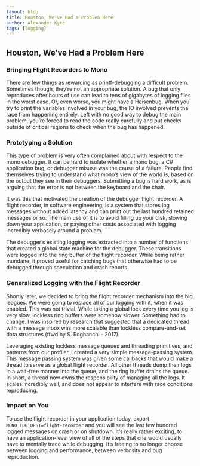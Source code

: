 ```yaml
---
layout: blog
title: Houston, We’ve Had a Problem Here
author: Alexander Kyte
tags: [logging]
---
```


## Houston, We’ve Had a Problem Here ##

### Bringing Flight Recorders to Mono ###

There are few things as rewarding as printf-debugging a difficult problem.
Sometimes though, they’re not an appropriate solution. A bug that only 
reproduces after hours of use can lead to tens of gigabytes of logging files in
the worst case. Or, even worse, you might have a Heisenbug. When you try to 
print the variables involved in your bug, the IO involved prevents the race 
from happening entirely. Left with no good way to debug the main problem, 
you’re forced to read the code really carefully and put checks outside of 
critical regions to check when the bug has happened. 

### Prototyping a Solution ###

This type of problem is very often complained about with respect to the mono
debugger. It can be hard to isolate whether a mono bug, a C# application bug,
or debugger misuse was the cause of a failure. People find themselves trying 
to understand what mono’s view of the world is, based on the output they see
in their debuggers. Submitting a bug is hard work, as is arguing that the
error is not between the keyboard and the chair. 

It was this that motivated the creation of the debugger flight recorder. 
A flight recorder, in software engineering, is a system that stores log messages
without added latency and can print out the last hundred retained messages
or so. The main use of it is to avoid filling up your disk, slowing down your
application, or paying other costs associated with logging incredibly 
verbosely around a problem. 

The debugger’s existing logging was extracted into a number of functions that 
created a global state machine for the debugger. These transitions were logged
into the ring buffer of the flight recorder. While being rather mundane, it 
proved useful for catching bugs that otherwise had to be debugged through speculation
and crash reports.

### Generalized Logging with the Flight Recorder ###

Shortly later, we decided to bring the flight recorder mechanism into the big
leagues. We were going to replace all of our logging with it, when it was 
enabled. This was not trivial. While taking a global lock every time you log is
very slow, lockless ring buffers were somehow slower. Something had to change.
I was inspired by research that suggested that a dedicated thread with a message 
inbox was more scalable than lockless compare-and-set data structures 
(ffwd by S. Roghanchi - 2017). 

Leveraging existing lockless message queues and threading primitives, and 
patterns from our profiler, I created a very simple message-passing system.
This message passing system was given some callbacks that would make a thread 
to serve as a global flight recorder. All other threads dump their logs in a 
wait-free manner into the queue, and the ring buffer drains the queue. 
In short, a thread now owns the responsibility of managing all the logs.
It scales incredibly well, and does not appear to interfere with race 
conditions reproducing. 

### Impact on You ###

To use the flight recorder in your application today, export 
`MONO_LOG_DEST=flight-recorder` and you will see the last few hundred 
logged messages on crash or on shutdown. It’s really rather exciting, 
to have an application-level view of all of the steps that one would 
usually have to mentally trace while debugging. It’s freeing to no
longer choose between logging and performance, between verbosity 
and bug reproduction.







